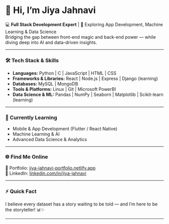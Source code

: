 # 👋 Hi, I’m Jiya Jahnavi

💻 **Full Stack Development Expert** | 🚀 Exploring App Development, Machine Learning & Data Science  
Bridging the gap between front-end magic and back-end power — while diving deep into AI and data-driven insights.

---

### 🛠️ Tech Stack & Skills

- **Languages:** Python | C | JavaScript | HTML | CSS  
- **Frameworks & Libraries:** React | Node.js | Express | Django (learning)  
- **Databases:** MySQL | MongoDB  
- **Tools & Platforms:** Linux | Git | Microsoft PowerBI  
- **Data Science & ML:** Pandas | NumPy | Seaborn | Matplotlib | Scikit-learn (learning)  

---

### 🌱 Currently Learning

- Mobile & App Development (Flutter / React Native)  
- Machine Learning & AI  
- Advanced Data Science & Analytics  

---

### 🌐 Find Me Online

🔗 Portfolio: [jiya-jahnavi-portfolio.netlify.app](https://jiya-jahnavi-portfolio.netlify.app/)  
🔗 LinkedIn: [linkedin.com/in/jiya-jahnavi](https://www.linkedin.com/in/jiya-jahnavi)  

---

### ⚡ Quick Fact

I believe every dataset has a story waiting to be told — and I’m here to be the storyteller! 📊✨

---

